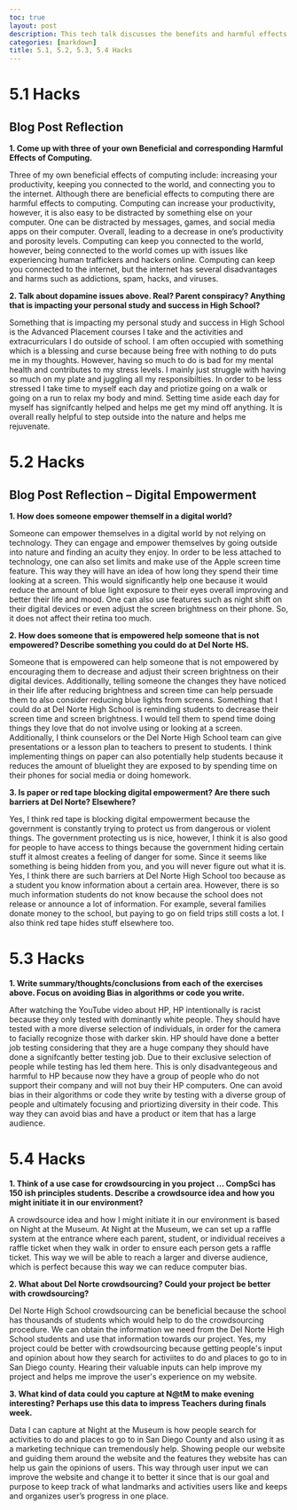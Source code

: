 ```yaml
---
toc: true
layout: post
description: This tech talk discusses the benefits and harmful effects of computing. This tech talk discusses the digital divide in computing. This tech talk discusses bias in computing. This tech talk discusses crowdsourcing. 
categories: [markdown]
title: 5.1, 5.2, 5.3, 5.4 Hacks
---
```

# 5.1 Hacks

## Blog Post Reflection 

**1. Come up with three of your own Beneficial and corresponding Harmful Effects of Computing.** 

Three of my own beneficial effects of computing include: increasing your productivity, keeping you connected to the world, and connecting you to the internet. Although there are beneficial effects to computing there are harmful effects to computing. Computing can increase your productivity, however, it is also easy to be distracted by something else on your computer. One can be distracted by messages, games, and social media apps on their computer. Overall, leading to a decrease in one’s productivity and porosity levels. Computing can keep you connected to the world, however, being connected to the world comes up with issues like experiencing human traffickers and hackers online. Computing can keep you connected to the internet, but the internet has several disadvantages and harms such as addictions, spam, hacks, and viruses. 

**2. Talk about dopamine issues above. Real? Parent conspiracy? Anything that is impacting your personal study and success in High School?**

Something that is impacting my personal study and success in High School is the Advanced Placement courses I take and the activities and extracurriculars I do outside of school. I am often occupied with something which is a blessing and curse because being free with nothing to do puts me in my thoughts. However, having so much to do is bad for my mental health and contributes to my stress levels. I mainly just struggle with having so much on my plate and juggling all my responsibilties. In order to be less stressed I take time to myself each day and priotize going on a walk or going on a run to relax my body and mind. Setting time aside each day for myself has signifcantly helped and helps me get my mind off anything. It is overall really helpful to step outside into the nature and helps me rejuvenate.

# 5.2 Hacks

## Blog Post Reflection – Digital Empowerment

**1. How does someone empower themself in a digital world?**

Someone can empower themselves in a digital world by not relying on technology. They can engage and empower themselves by going outside into nature and finding an acuity they enjoy. In order to be less attached to technology, one can also set limits and make use of the Apple screen time feature. This way they will have an idea of how long they spend their time looking at a screen. This would significantly help one because it would reduce the amount of blue light exposure to their eyes overall improving and better their life and mood. One can also use features such as night shift on their digital devices or even adjust the screen brightness on their phone. So, it does not affect their retina too much. 

**2. How does someone that is empowered help someone that is not empowered? Describe something you could do at Del Norte HS.**

Someone that is empowered can help someone that is not empowered by encouraging them to decrease and adjust their screen brightness on their digital devices. Additionally, telling someone the changes they have noticed in their life after reducing brightness and screen time can help persuade them to also consider reducing blue lights from screens. Something that I could do at Del Norte High School is reminding students to decrease their screen time and screen brightness. I would tell them to spend time doing things they love that do not involve using or looking at a screen. Additionally, I think counselors or the Del Norte High School team can give presentations or a lesson plan to teachers to present to students. I think implementing things on paper can also potentially help students because it reduces the amount of bluelight they are exposed to by spending time on their phones for social media or doing homework. 

**3. Is paper or red tape blocking digital empowerment? Are there such barriers at Del Norte? Elsewhere?**

Yes, I think red tape is blocking digital empowerment because the government is constantly trying to protect us from dangerous or violent things. The government protecting us is nice, however, I think it is also good for people to have access to things because the government hiding certain stuff it almost creates a feeling of danger for some. Since it seems like something is being hidden from you, and you will never figure out what it is. Yes, I think there are such barriers at Del Norte High School too because as a student you know information about a certain area. However, there is so much information students do not know because the school does not release or announce a lot of information. For example, several families donate money to the school, but paying to go on field trips still costs a lot. I also think red tape hides stuff elsewhere too. 


# 5.3 Hacks

**1. Write summary/thoughts/conclusions from each of the exercises above. Focus on avoiding Bias in algorithms or code you write.**

After watching the YouTube video about HP, HP intentionally is racist because they only tested with dominantly white people. They should have tested with a more diverse selection of individuals, in order for the camera to facially recognize those with darker skin. HP should have done a better job testing considering that they are a huge company they should have done a signifcantly better testing job. Due to their exclusive selection of people while testing has led them here. This is only disadvantegeous and harmful to HP because now they have a group of people who do not support their company and will not buy their HP computers. One can avoid bias in their algorithms or code they write by testing with a diverse group of people and ultimately focusing and priortizing diversity in their code. This way they can avoid bias and have a product or item that has a large audience. 

# 5.4 Hacks 

**1. Think of a use case for crowdsourcing in you project … CompSci has 150 ish principles students. Describe a crowdsource idea and how you might initiate it in our environment?** 

A crowdsource idea and how I might initiate it in our environment is based on Night at the Museum. At Night at the Museum, we can set up a raffle system at the entrance where each parent, student, or individual receives a raffle ticket when they walk in order to ensure each person gets a raffle ticket. This way we will be able to reach a larger and diverse audience, which is perfect because this way we can reduce computer bias. 

**2. What about Del Norte crowdsourcing? Could your project be better with crowdsourcing?**

Del Norte High School crowdsourcing can be beneficial because the school has thousands of students which would help to do the crowdsourcing procedure. We can obtain the information we need from the Del Norte High School students and use that information towards our project. Yes, my project could be better with crowdsourcing because getting people's input and opinion about how they search for activiites to do and places to go to in San Diego county. Hearing their valuable inputs can help improve my project and helps me improve the user's experience on my website. 

**3. What kind of data could you capture at N@tM to make evening interesting? Perhaps use this data to impress Teachers during finals week.**

Data I can capture at Night at the Museum is how people search for activities to do and places to go to in San Diego County and also using it as a marketing technique can tremendously help. Showing people our website and guiding them around the website and the features they website has can help us gain the opinions of users. This way through user input we can improve the website and change it to better it since that is our goal and purpose to keep track of what landmarks and activities users like and keeps and organizes user’s progress in one place. 
